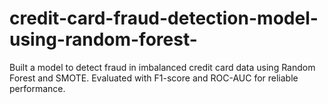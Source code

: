 # credit-card-fraud-detection-model-using-random-forest-
Built a model to detect fraud in imbalanced credit card data using Random Forest and SMOTE. Evaluated with F1-score and ROC-AUC for reliable performance.
